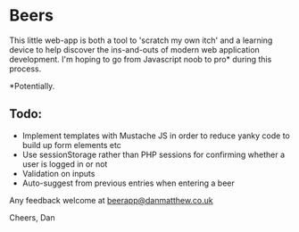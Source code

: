 # Beers
This little web-app is both a tool to 'scratch my own itch' and a learning device to help discover the ins-and-outs of modern web application development. I'm hoping to go from Javascript noob to pro* during this process.

*Potentially. 

## Todo:
* Implement templates with Mustache JS in order to reduce yanky code to build up form elements etc 
* Use sessionStorage rather than PHP sessions for confirming whether a user is logged in or not
* Validation on inputs
* Auto-suggest from previous entries when entering a beer

Any feedback welcome at beerapp@danmatthew.co.uk

Cheers,
Dan
